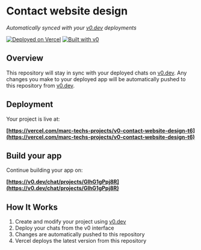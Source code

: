 # Contact website design

*Automatically synced with your [v0.dev](https://v0.dev) deployments*

[![Deployed on Vercel](https://img.shields.io/badge/Deployed%20on-Vercel-black?style=for-the-badge&logo=vercel)](https://vercel.com/marc-techs-projects/v0-contact-website-design-t6)
[![Built with v0](https://img.shields.io/badge/Built%20with-v0.dev-black?style=for-the-badge)](https://v0.dev/chat/projects/GIhG1gPpj8R)

## Overview

This repository will stay in sync with your deployed chats on [v0.dev](https://v0.dev).
Any changes you make to your deployed app will be automatically pushed to this repository from [v0.dev](https://v0.dev).

## Deployment

Your project is live at:

**[https://vercel.com/marc-techs-projects/v0-contact-website-design-t6](https://vercel.com/marc-techs-projects/v0-contact-website-design-t6)**

## Build your app

Continue building your app on:

**[https://v0.dev/chat/projects/GIhG1gPpj8R](https://v0.dev/chat/projects/GIhG1gPpj8R)**

## How It Works

1. Create and modify your project using [v0.dev](https://v0.dev)
2. Deploy your chats from the v0 interface
3. Changes are automatically pushed to this repository
4. Vercel deploys the latest version from this repository
